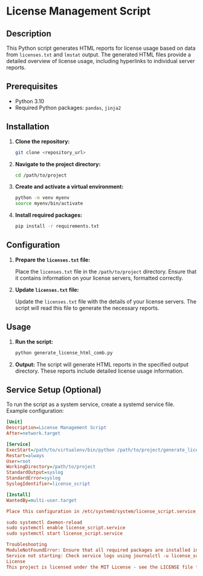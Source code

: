 # License Management Script

## Description
This Python script generates HTML reports for license usage based on data from `licenses.txt` and `lmstat` output. The generated HTML files provide a detailed overview of license usage, including hyperlinks to individual server reports.

## Prerequisites
- Python 3.10
- Required Python packages: `pandas`, `jinja2`

## Installation
1. **Clone the repository:**
    ```bash
    git clone <repository_url>
    ```

2. **Navigate to the project directory:**
    ```bash
    cd /path/to/project
    ```

3. **Create and activate a virtual environment:**
    ```bash
    python -m venv myenv
    source myenv/bin/activate
    ```

4. **Install required packages:**
    ```bash
    pip install -r requirements.txt
    ```

## Configuration
1. **Prepare the `licenses.txt` file:**

   Place the `licenses.txt` file in the `/path/to/project` directory. Ensure that it contains information on your license servers, formatted correctly.

2. **Update `licenses.txt` file:**

   Update the `licenses.txt` file with the details of your license servers. The script will read this file to generate the necessary reports.

## Usage
1. **Run the script:**
    ```bash
    python generate_license_html_comb.py
    ```

2. **Output:**
   The script will generate HTML reports in the specified output directory. These reports include detailed license usage information.

## Service Setup (Optional)
To run the script as a system service, create a systemd service file. Example configuration:

```ini
[Unit]
Description=License Management Script
After=network.target

[Service]
ExecStart=/path/to/virtualenv/bin/python /path/to/project/generate_license_html_comb.py
Restart=always
User=root
WorkingDirectory=/path/to/project
StandardOutput=syslog
StandardError=syslog
SyslogIdentifier=license_script

[Install]
WantedBy=multi-user.target

Place this configuration in /etc/systemd/system/license_script.service, then enable and start the service:

sudo systemctl daemon-reload
sudo systemctl enable license_script.service
sudo systemctl start license_script.service

Troubleshooting
ModuleNotFoundError: Ensure that all required packages are installed in your virtual environment.
Service not starting: Check service logs using journalctl -u license_script.service for detailed error messages.
License
This project is licensed under the MIT License - see the LICENSE file for details.
